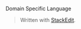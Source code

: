 
Domain Specific Language

> Written with [StackEdit](https://stackedit.io/).
<!--stackedit_data:
eyJoaXN0b3J5IjpbLTY2MTQ3MzA2Ml19
-->